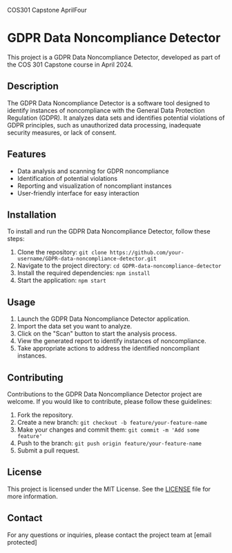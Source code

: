 COS301 Capstone AprilFour
# GDPR Data Noncompliance Detector

This project is a GDPR Data Noncompliance Detector, developed as part of the COS 301 Capstone course in April 2024.

## Description

The GDPR Data Noncompliance Detector is a software tool designed to identify instances of noncompliance with the General Data Protection Regulation (GDPR). It analyzes data sets and identifies potential violations of GDPR principles, such as unauthorized data processing, inadequate security measures, or lack of consent.

## Features

- Data analysis and scanning for GDPR noncompliance
- Identification of potential violations
- Reporting and visualization of noncompliant instances
- User-friendly interface for easy interaction

## Installation

To install and run the GDPR Data Noncompliance Detector, follow these steps:

1. Clone the repository: `git clone https://github.com/your-username/GDPR-data-noncompliance-detector.git`
2. Navigate to the project directory: `cd GDPR-data-noncompliance-detector`
3. Install the required dependencies: `npm install`
4. Start the application: `npm start`

## Usage

1. Launch the GDPR Data Noncompliance Detector application.
2. Import the data set you want to analyze.
3. Click on the "Scan" button to start the analysis process.
4. View the generated report to identify instances of noncompliance.
5. Take appropriate actions to address the identified noncompliant instances.

## Contributing

Contributions to the GDPR Data Noncompliance Detector project are welcome. If you would like to contribute, please follow these guidelines:

1. Fork the repository.
2. Create a new branch: `git checkout -b feature/your-feature-name`
3. Make your changes and commit them: `git commit -m 'Add some feature'`
4. Push to the branch: `git push origin feature/your-feature-name`
5. Submit a pull request.

## License

This project is licensed under the MIT License. See the [LICENSE](LICENSE) file for more information.

## Contact

For any questions or inquiries, please contact the project team at [email protected]
